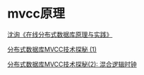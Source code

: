 # mvcc原理
[沈询《在线分布式数据库原理与实践》](http://i.youku.com/i/UMTcwMTg3NDc1Mg==)

[分布式数据库MVCC技术探秘 (1)](https://mp.weixin.qq.com/s/sOxLZlXRYR-zZKStE7qAwg)

[分布式数据库MVCC技术探秘(2): 混合逻辑时钟](https://mp.weixin.qq.com/s/8lX3Gyq4J5vLHETtG01EdA)